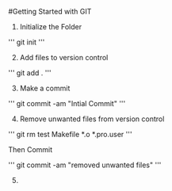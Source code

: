 #Getting Started with GIT

1. Initialize the Folder

'''
git init
'''

2. Add files to version control

'''
git add .
'''

3. Make a commit

'''
git commit -am "Intial Commit"
'''

4. Remove unwanted files from version control

'''
git rm test Makefile *.o *.pro.user
'''

Then Commit

'''
git commit -am "removed unwanted files"
'''

5.
